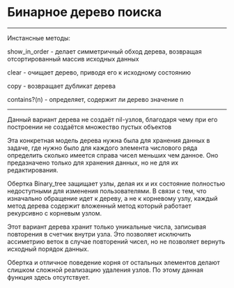 # Бинарное дерево поиска

* * *
Инстансные методы:

show_in_order - делает симметричный обход дерева, возвращая отсортированный массив исходных данных

clear         - очищает дерево, приводя его к исходному состоянию

copy          - возвращает дубликат дерева

contains?(n)  - определяет, содержит ли дерево значение n
* * *

Данный вариант дерева не создаёт nil-узлов, благодаря чему при его построении не создаётся множество пустых объектов

Эта конкретная модель дерева нужна была для хранения данных в задаче, где нужно было для каждого элемента числового ряда определить сколько имеется справа чисел меньших чем данное. Оно предазначено только для хранения данных, но не для их редактирования.

Обертка Binary_tree защищает узлы, делая их и их состояние полностью недоступными для изменения пользователями.
В связи с тем, что изначально обращение идет к дереву, а не к корневому узлу, каждый метод дерева содержит вложенный метод который работает рекурсивно с корневым узлом.

Этот вариант дерева хранит только уникальные числа, записывая повторения в счетчик внутри узла. Это позволяет исключить ассиметрию веток в случае повторений чисел, но не позволяет вернуть исходный порядок данных.

Обертка и отличное поведение корня от остальных элементов делают слишком сложной реализацию удаления узлов. По этому данная функция здесь отсутствует.
